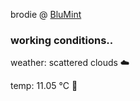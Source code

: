 brodie @ [BluMint](https://www.linkedin.com/company/blumint-io/)

<!--weather_start-->
### working conditions..

weather: scattered clouds ☁️

temp: 11.05 °C 👕

<!--weather_end-->
